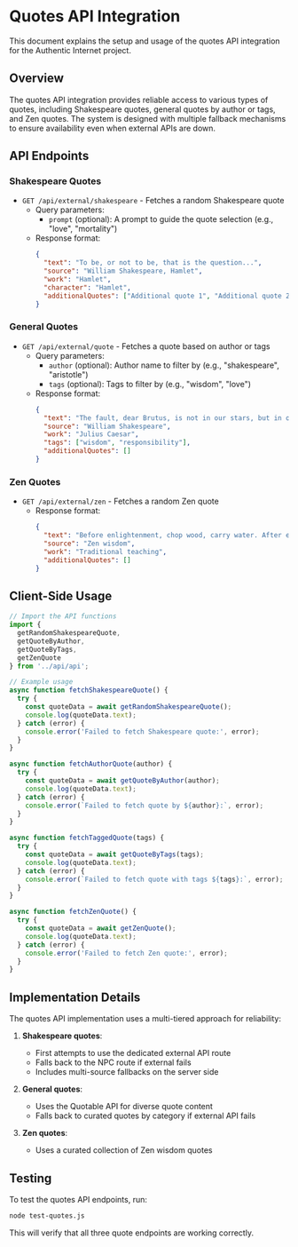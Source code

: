 # Quotes API Integration

This document explains the setup and usage of the quotes API integration for the Authentic Internet project.

## Overview

The quotes API integration provides reliable access to various types of quotes, including Shakespeare quotes, general quotes by author or tags, and Zen quotes. The system is designed with multiple fallback mechanisms to ensure availability even when external APIs are down.

## API Endpoints

### Shakespeare Quotes

- `GET /api/external/shakespeare` - Fetches a random Shakespeare quote
  - Query parameters:
    - `prompt` (optional): A prompt to guide the quote selection (e.g., "love", "mortality")
  - Response format:
    ```json
    {
      "text": "To be, or not to be, that is the question...",
      "source": "William Shakespeare, Hamlet",
      "work": "Hamlet",
      "character": "Hamlet",
      "additionalQuotes": ["Additional quote 1", "Additional quote 2"]
    }
    ```

### General Quotes

- `GET /api/external/quote` - Fetches a quote based on author or tags
  - Query parameters:
    - `author` (optional): Author name to filter by (e.g., "shakespeare", "aristotle")
    - `tags` (optional): Tags to filter by (e.g., "wisdom", "love")
  - Response format:
    ```json
    {
      "text": "The fault, dear Brutus, is not in our stars, but in ourselves.",
      "source": "William Shakespeare",
      "work": "Julius Caesar",
      "tags": ["wisdom", "responsibility"],
      "additionalQuotes": []
    }
    ```

### Zen Quotes

- `GET /api/external/zen` - Fetches a random Zen quote
  - Response format:
    ```json
    {
      "text": "Before enlightenment, chop wood, carry water. After enlightenment, chop wood, carry water.",
      "source": "Zen wisdom",
      "work": "Traditional teaching",
      "additionalQuotes": []
    }
    ```

## Client-Side Usage

```javascript
// Import the API functions
import { 
  getRandomShakespeareQuote,
  getQuoteByAuthor,
  getQuoteByTags,
  getZenQuote
} from '../api/api';

// Example usage
async function fetchShakespeareQuote() {
  try {
    const quoteData = await getRandomShakespeareQuote();
    console.log(quoteData.text);
  } catch (error) {
    console.error('Failed to fetch Shakespeare quote:', error);
  }
}

async function fetchAuthorQuote(author) {
  try {
    const quoteData = await getQuoteByAuthor(author);
    console.log(quoteData.text);
  } catch (error) {
    console.error(`Failed to fetch quote by ${author}:`, error);
  }
}

async function fetchTaggedQuote(tags) {
  try {
    const quoteData = await getQuoteByTags(tags);
    console.log(quoteData.text);
  } catch (error) {
    console.error(`Failed to fetch quote with tags ${tags}:`, error);
  }
}

async function fetchZenQuote() {
  try {
    const quoteData = await getZenQuote();
    console.log(quoteData.text);
  } catch (error) {
    console.error('Failed to fetch Zen quote:', error);
  }
}
```

## Implementation Details

The quotes API implementation uses a multi-tiered approach for reliability:

1. **Shakespeare quotes**:
   - First attempts to use the dedicated external API route
   - Falls back to the NPC route if external fails
   - Includes multi-source fallbacks on the server side

2. **General quotes**:
   - Uses the Quotable API for diverse quote content
   - Falls back to curated quotes by category if external API fails

3. **Zen quotes**:
   - Uses a curated collection of Zen wisdom quotes

## Testing

To test the quotes API endpoints, run:

```bash
node test-quotes.js
```

This will verify that all three quote endpoints are working correctly. 